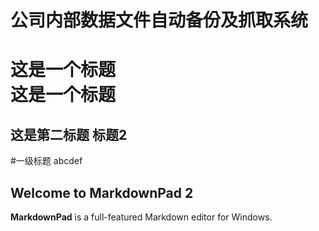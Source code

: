 公司内部数据文件自动备份及抓取系统
=======================================
这是一个标题<br/>
这是一个标题
===
这是第二标题
标题2
-----
#一级标题
abcdef
## Welcome to MarkdownPad 2 ##

**MarkdownPad** is a full-featured Markdown editor for Windows.
